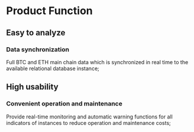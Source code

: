 # Product Function

## Easy to analyze

### Data synchronization
Full BTC and ETH main chain data which is synchronized in real time to the available relational database instance;

## High usability

### Convenient operation and maintenance
Provide real-time monitoring and automatic warning functions for all indicators of instances to reduce operation and maintenance costs;

